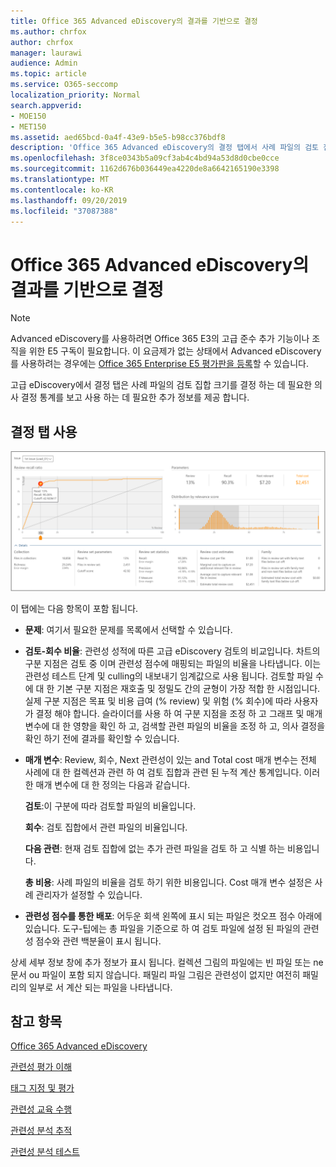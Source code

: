 ```yaml
---
title: Office 365 Advanced eDiscovery의 결과를 기반으로 결정
ms.author: chrfox
author: chrfox
manager: laurawi
audience: Admin
ms.topic: article
ms.service: O365-seccomp
localization_priority: Normal
search.appverid:
- MOE150
- MET150
ms.assetid: aed65bcd-0a4f-43e9-b5e5-b98cc376bdf8
description: 'Office 365 Advanced eDiscovery의 결정 탭에서 사례 파일의 검토 집합에 대 한 올바른 크기를 결정 하는 데 도움이 되는 데이터를 제공 하는 방법에 대해 알아봅니다. '
ms.openlocfilehash: 3f8ce0343b5a09cf3ab4c4bd94a53d8d0cbe0cce
ms.sourcegitcommit: 1162d676b036449ea4220de8a6642165190e3398
ms.translationtype: MT
ms.contentlocale: ko-KR
ms.lasthandoff: 09/20/2019
ms.locfileid: "37087388"
---
```

# <a name="decision-based-on-the-results-in-office-365-advanced-ediscovery"></a>Office 365 Advanced eDiscovery의 결과를 기반으로 결정

> [!NOTE]
> Advanced eDiscovery를 사용하려면 Office 365 E3의 고급 준수 추가 기능이나 조직을 위한 E5 구독이 필요합니다. 이 요금제가 없는 상태에서 Advanced eDiscovery를 사용하려는 경우에는 [Office 365 Enterprise E5 평가판을 등록](https://go.microsoft.com/fwlink/p/?LinkID=698279)할 수 있습니다. 
  
 고급 eDiscovery에서 결정 탭은 사례 파일의 검토 집합 크기를 결정 하는 데 필요한 의사 결정 통계를 보고 사용 하는 데 필요한 추가 정보를 제공 합니다. 
  
## <a name="using-the-decide-tab"></a>결정 탭 사용

![관련성을 결정](media/f32fed89-f3b5-404a-90c7-ea25d2eb58a9.png)
  
이 탭에는 다음 항목이 포함 됩니다.
  
- **문제**: 여기서 필요한 문제를 목록에서 선택할 수 있습니다. 
    
- **검토-회수 비율**: 관련성 성적에 따른 고급 eDiscovery 검토의 비교입니다. 차트의 구분 지점은 검토 중 이며 관련성 점수에 매핑되는 파일의 비율을 나타냅니다. 이는 관련성 테스트 단계 및 culling의 내보내기 임계값으로 사용 됩니다. 검토할 파일 수에 대 한 기본 구분 지점은 재호출 및 정밀도 간의 균형이 가장 적합 한 시점입니다. 실제 구분 지점은 목표 및 비용 급여 (% review) 및 위험 (% 회수)에 따라 사용자가 결정 해야 합니다. 슬라이더를 사용 하 여 구분 지점을 조정 하 고 그래프 및 매개 변수에 대 한 영향을 확인 하 고, 검색할 관련 파일의 비율을 조정 하 고, 의사 결정을 확인 하기 전에 결과를 확인할 수 있습니다.
    
- **매개 변수**: Review, 회수, Next 관련성이 있는 and Total cost 매개 변수는 전체 사례에 대 한 컬렉션과 관련 하 여 검토 집합과 관련 된 누적 계산 통계입니다. 이러한 매개 변수에 대 한 정의는 다음과 같습니다.
    
    **검토**:이 구분에 따라 검토할 파일의 비율입니다. 
    
    **회수**: 검토 집합에서 관련 파일의 비율입니다. 
    
    **다음 관련**: 현재 검토 집합에 없는 추가 관련 파일을 검토 하 고 식별 하는 비용입니다. 
    
    **총 비용**: 사례 파일의 비율을 검토 하기 위한 비용입니다. Cost 매개 변수 설정은 사례 관리자가 설정할 수 있습니다.
    
- **관련성 점수를 통한 배포**: 어두운 회색 왼쪽에 표시 되는 파일은 컷오프 점수 아래에 있습니다. 도구-팁에는 총 파일을 기준으로 하 여 검토 파일에 설정 된 파일의 관련성 점수와 관련 백분율이 표시 됩니다.
    
상세 세부 정보 창에 추가 정보가 표시 됩니다. 컬렉션 그림의 파일에는 빈 파일 또는 ne문서 ou 파일이 포함 되지 않습니다. 패밀리 파일 그림은 관련성이 없지만 여전히 패밀리의 일부로 서 계산 되는 파일을 나타냅니다.
  
## <a name="see-also"></a>참고 항목

[Office 365 Advanced eDiscovery](office-365-advanced-ediscovery.md)
  
[관련성 평가 이해](assessment-in-relevance-in-advanced-ediscovery.md)
  
[태그 지정 및 평가](tagging-and-relevance-training-in-advanced-ediscovery.md)
  
[관련성 교육 수행](tagging-and-assessment-in-advanced-ediscovery.md)
  
[관련성 분석 추적](track-relevance-analysis-in-advanced-ediscovery.md)
  
[관련성 분석 테스트](test-relevance-analysis-in-advanced-ediscovery.md)

